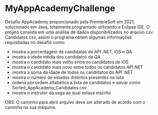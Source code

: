 # MyAppAcademyChallenge

Desafio AppAcademy proporcionado pela PremiereSoft em 2021, solucionado em Java, totalmente programado utilizando a Eclipse IDE.
O projeto consiste em uma análise de dados disponibilizados no arquivo csv Candidatos.csv, assim o programa obtem algumas informações requisitadas no desafio como:
- mostra a porcentagem de candidatos de API .NET, iOS e QA
- mostra a idade média dos candidatos de QA
- mostra o candidato mais velho entre os candidatos de iOS
- mostra o candidato mais novo entre todos os candidatos API.NET
- mostra a soma da idade de todos os candidatos do API .NET
- mostra o número de estados distintos presentes na lista
- ordena por ordem alfabética a lista de candidatos e salvar como Sorted_AppAcademy_Candidates.csv
- mostra o instrutor da vaga ao qual estava inscrito

OBS: O caminho para abrir arquivo deve ser alterado de acordo com o caminho na sua máquina.
